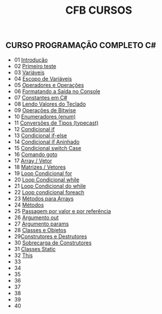 <h1 align="center">CFB CURSOS</h1><br>
<h2 aligne="center">CURSO PROGRAMAÇÃO COMPLETO C#</h2>


- 01 [Introdução](aula01/Aula01.cs)
- 02 [Primeiro teste](aula02/)
- 03 [Variáveis](aula03/Aula03.cs)
- 04 [Escopo de Variáveis](aula04/Aula04.cs)
- 05 [Operadores e Operações](aula05/Aula05.cs)
- 06 [Formatando a Saída no Console](aula06/)
- 07 [Constantes em C#](aula07/Aula07.cs)
- 08 [Lendo Valores do Teclado](aula08/Aula08.cs)
- 09 [Operações de Bitwise](aula09/Aula09.cs)
- 10 [Enumeradores (enum)](aula10/Aula10.cs)
- 11 [Conversões de Tipos (typecast)](aula11/Aula11.cs)
- 12 [Condicional if](aula12/Aula12.cs)
- 13 [Condicional if-else](aula13/Aula13.cs)
- 14 [Condicional if Aninhado](aula14/Aula14.cs)
- 15 [Condicional switch Case](aula15/Aula15.cs)
- 16 [Comando goto](aula16/Aula16.cs)
- 17 [Array / Vetor](aula17/Aula17.cs)
- 18 [Matrizes / Vetores](aula18/Aula18.cs)
- 19 [Loop Condicional for](aula19/)
- 20 [Loop Condicional while](aula20/Aula20.cs)
- 21 [Loop Condicional do while](aula21/Aula21.cs)
- 22 [Loop condicional foreach](aula22/Aula22.cs)
- 23 [Métodos para Arrays](aula23/Aula23.cs)
- 24 [Métodos](aula24/)
- 25 [Passagem por valor e por referência](aula25/Aula25.cs)
- 26 [Argumento out](aula26/Aula26.cs)
- 27 [Argumento params](aula27/Aula27.cs)
- 28 [Classes e Objetos](aula28/Aula28.cs)
- 29[Construtores e Destrutores](aula29/Aula29.cs)
- 30 [Sobrecarga de Construtores](aula30/Aula30.cs)
- 31 [Classes Static](aula31/Aula31.cs)
- 32 [This](aula32/Aula32.cs)
- 33 []()
- 34 []()
- 35 []()
- 36 []()
- 37 []()
- 38 []()
- 39 []()
- 40 []()